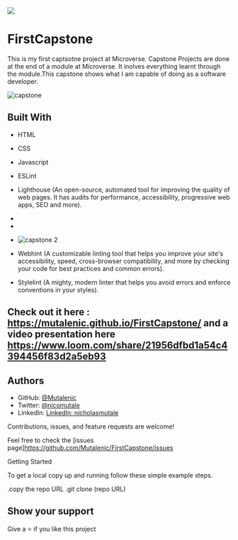 ![](https://img.shields.io/badge/Microverse-blueviolet)

# FirstCapstone

This is my first captsotne project at Microverse. Capstone Projects are done at the end of a module at Microverse. It inolves everything learnt through the module.This capstone shows what I am capable of doing as a software developer.


![capstone](https://user-images.githubusercontent.com/19844175/152653426-c38a0003-65cc-45e1-b7f5-f7ca329127e6.png)

## Built With

- HTML
- CSS
- Javascript
- ESLint
- Lighthouse (An open-source, automated tool for improving the quality of web pages. It has audits for performance, accessibility, progressive web apps, SEO and more).
- 
- 
- ![capstone 2](https://user-images.githubusercontent.com/19844175/152654271-efb31fa2-7c28-4adf-a7a3-e877bdfcc270.png)


- Webhint (A customizable linting tool that helps you improve your site's accessibility, speed, cross-browser compatibility, and more by checking your code for best practices and common errors).
- Stylelint (A mighty, modern linter that helps you avoid errors and enforce conventions in your styles).



## Check out it here : https://mutalenic.github.io/FirstCapstone/ and a video presentation here https://www.loom.com/share/21956dfbd1a54c4394456f83d2a5eb93


## Authors

- GitHub: [@Mutalenic](https://github.com/Mutalenic)
- Twitter: [@nicomutale](https://twitter.com/nicomutale)
- LinkedIn: [LinkedIn: nicholasmutale](https://www.linkedin.com/in/nicholas-mutale-715714124/)


Contributions, issues, and feature requests are welcome!

Feel free to check the [issues page]https://github.com/Mutalenic/FirstCapstone/issues

Getting Started

To get a local copy up and running follow these simple example steps.

.copy the repo URL
.git clone (repo URL)

## Show your support

Give a ⭐️ if you like this project
